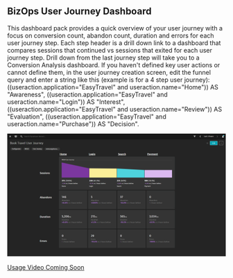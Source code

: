 ## BizOps User Journey Dashboard
This dashboard pack provides a quick overview of your user journey with a focus on conversion count, abandon count, duration and errors for each user journey step. Each step header is a drill down link to a dashboard that compares sessions that continued vs sessions that exited for each user journey step. Drill down from the last journey step will take you to a Conversion Analysis dashboard. If you haven't defined key user actions or cannot define them, in the user journey creation screen, edit the funnel query and enter a string like this (example is for a 4 step user journey): ((useraction.application="EasyTravel" and useraction.name="Home")) AS "Awareness", ((useraction.application="EasyTravel" and useraction.name="Login")) AS "Interest", ((useraction.application="EasyTravel" and useraction.name="Review")) AS "Evaluation", ((useraction.application="EasyTravel" and useraction.name="Purchase")) AS "Decision".

![User Journey Dashboard](UJNKUA.png)

[Usage Video Coming Soon]()
